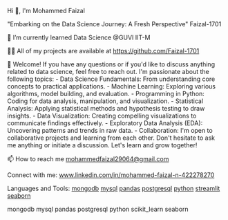 Hi 👋, I'm Mohammed Faizal

"Embarking on the Data Science Journey: A Fresh Perspective"
Faizal-1701


🌱 I’m currently learned Data Science @GUVI IIT-M


👨‍💻 All of my projects are available at https://github.com/Faizal-1701


💬 Welcome! If you have any questions or if you'd like to discuss anything related to data science, feel free to reach out. I'm passionate about the following topics: - Data Science Fundamentals: From understanding core concepts to practical applications. - Machine Learning: Exploring various algorithms, model building, and evaluation. - Programming in Python: Coding for data analysis, manipulation, and visualization. - Statistical Analysis: Applying statistical methods and hypothesis testing to draw insights. - Data Visualization: Creating compelling visualizations to communicate findings effectively. - Exploratory Data Analysis (EDA): Uncovering patterns and trends in raw data. - Collaboration: I'm open to collaborative projects and learning from each other. Don't hesitate to ask me anything or initiate a discussion. Let's learn and grow together!


📫 How to reach me mohammedfaizal29064@gmail.com

Connect with me:
www.linkedin.com/in/mohammed-faizal-n-422278270

Languages and Tools:
[mongodb](https://www.mongodb.com) [mysql](https://www.mysql.com/) [pandas](https://pandas.pydata.org/) [postgresql](https://www.postgresql.org/) [python](https://www.python.org/) [streamlit](https://streamlit.io/) [seaborn](https://seaborn.pydata.org/)

mongodb mysql pandas postgresql python scikit_learn seaborn
<!---
Faizal-1701/Faizal-1701 is a ✨ special ✨ repository because its `README.md` (this file) appears on your GitHub profile.
You can click the Preview link to take a look at your changes.
--->
